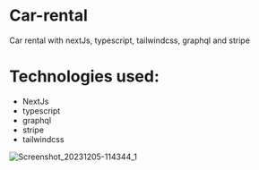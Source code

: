 # Car-rental
Car rental with nextJs, typescript, tailwindcss, graphql and stripe

# Technologies used:
- NextJs
- typescript
- graphql
- stripe
- tailwindcss

![Screenshot_20231205-114344_1](https://github.com/Aninimo/Car-rental/assets/75839810/250f490e-4b8c-4e6e-a57b-1fa4f71fc4b8)
